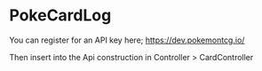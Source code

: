 # PokeCardLog

You can register for an API key here; https://dev.pokemontcg.io/

Then insert into the Api construction in Controller > CardController

